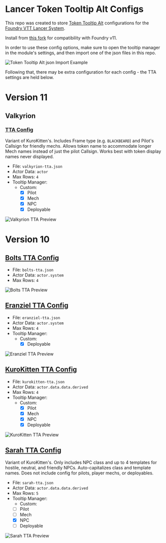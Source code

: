 # Lancer Token Tooltip Alt Configs

This repo was created to store [Token Tooltip Alt](https://foundryvtt.com/packages/token-tooltip-alt) configurations for the [Foundry VTT Lancer System](https://foundryvtt.com/packages/lancer).

Install from [this fork](https://github.com/msprijatelj/token-tooltip-alt/releases/latest/download/module.zip) for compatibility with Foundry v11.

In order to use these config options, make sure to open the tooltip manager in the module's settings, and then import one of the json files in this repo.

![Token Tooltip Alt json Import Example](jsonImport.png)

Following that, there may be extra configuration for each config - the TTA settings are held below.

# Version 11

## Valkyrion
### [TTA Config](v11/valkyrion-tta.json)
Variant of KuroKitten's.  Includes Frame type (e.g. `BLACKBEARD`) and Pilot's Callsign for friendly mechs.  Allows token name to accommodate longer Mech names instead of just the pilot Callsign.  Works best with token display names never displayed.
- File: `valkyrion-tta.json`
- Actor Data: `actor`
- Max Rows: `4`
- Tooltip Manager:
  - Custom:
    - [x] Pilot
    - [x] Mech
    - [x] NPC
    - [x] Deployable

![Valkyrion TTA Preview](v11/valkyrion-preview.png)


# Version 10

## [Bolts TTA Config](v10/bolts-tta.json)

- File: `bolts-tta.json`
- Actor Data: `actor.system`
- Max Rows: `4`  

![Bolts TTA Preview](v10/bolts-preview.png)

## [Eranziel TTA Config](v10/eranziel-tta.json)

- File: `eranziel-tta.json`
- Actor Data: `actor.system`
- Max Rows: `4`
- Tooltip Manager:
  - Custom:
    - [x] Deployable

![Eranziel TTA Preview](v10/eranziel-preview.png)

## [KuroKitten TTA Config](v10/kurokitten-tta.json)

- File: `kurokitten-tta.json`
- Actor Data: `actor.data.data.derived`
- Max Rows: `4`
- Tooltip Manager:
  - Custom:
    - [x] Pilot
    - [x] Mech
    - [x] NPC
    - [x] Deployable

![KuroKitten TTA Preview](v10/kurokitten-preview.png)

## [Sarah TTA Config](v10/sarah-tta.json)
Variant of KuroKitten's. Only includes NPC class and up to 4 templates for hostile, neutral, and friendly NPCs. Auto-capitalizes class and template names. Does not include config for pilots, player mechs, or deployables.
- File: `sarah-tta.json`
- Actor Data: `actor.data.data.derived`
- Max Rows: `5`
- Tooltip Manager:
  - Custom:
   - [ ] Pilot
   - [ ] Mech
   - [x] NPC
   - [ ] Deployable

![Sarah TTA Preview](v10/sarah-preview.png)